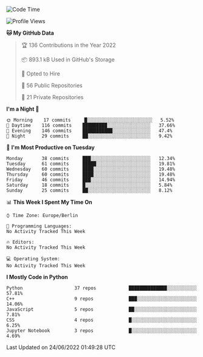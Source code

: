 <!--START_SECTION:waka-->
![Code Time](http://img.shields.io/badge/Code%20Time-0%20secs-blue)

![Profile Views](http://img.shields.io/badge/Profile%20Views-0-blue)

**🐱 My GitHub Data** 

> 🏆 136 Contributions in the Year 2022
 > 
> 📦 893.1 kB Used in GitHub's Storage 
 > 
> 💼 Opted to Hire
 > 
> 📜 56 Public Repositories 
 > 
> 🔑 21 Private Repositories  
 > 
**I'm a Night 🦉** 

```text
🌞 Morning    17 commits     █░░░░░░░░░░░░░░░░░░░░░░░░   5.52% 
🌆 Daytime    116 commits    █████████░░░░░░░░░░░░░░░░   37.66% 
🌃 Evening    146 commits    ███████████░░░░░░░░░░░░░░   47.4% 
🌙 Night      29 commits     ██░░░░░░░░░░░░░░░░░░░░░░░   9.42%

```
📅 **I'm Most Productive on Tuesday** 

```text
Monday       38 commits     ███░░░░░░░░░░░░░░░░░░░░░░   12.34% 
Tuesday      61 commits     █████░░░░░░░░░░░░░░░░░░░░   19.81% 
Wednesday    60 commits     ████░░░░░░░░░░░░░░░░░░░░░   19.48% 
Thursday     60 commits     ████░░░░░░░░░░░░░░░░░░░░░   19.48% 
Friday       46 commits     ███░░░░░░░░░░░░░░░░░░░░░░   14.94% 
Saturday     18 commits     █░░░░░░░░░░░░░░░░░░░░░░░░   5.84% 
Sunday       25 commits     ██░░░░░░░░░░░░░░░░░░░░░░░   8.12%

```


📊 **This Week I Spent My Time On** 

```text
⌚︎ Time Zone: Europe/Berlin

💬 Programming Languages: 
No Activity Tracked This Week

🔥 Editors: 
No Activity Tracked This Week

💻 Operating System: 
No Activity Tracked This Week

```

**I Mostly Code in Python** 

```text
Python                   37 repos            ██████████████░░░░░░░░░░░   57.81% 
C++                      9 repos             ███░░░░░░░░░░░░░░░░░░░░░░   14.06% 
JavaScript               5 repos             ██░░░░░░░░░░░░░░░░░░░░░░░   7.81% 
CSS                      4 repos             █░░░░░░░░░░░░░░░░░░░░░░░░   6.25% 
Jupyter Notebook         3 repos             █░░░░░░░░░░░░░░░░░░░░░░░░   4.69%

```



 Last Updated on 24/06/2022 01:49:28 UTC
<!--END_SECTION:waka-->　　
